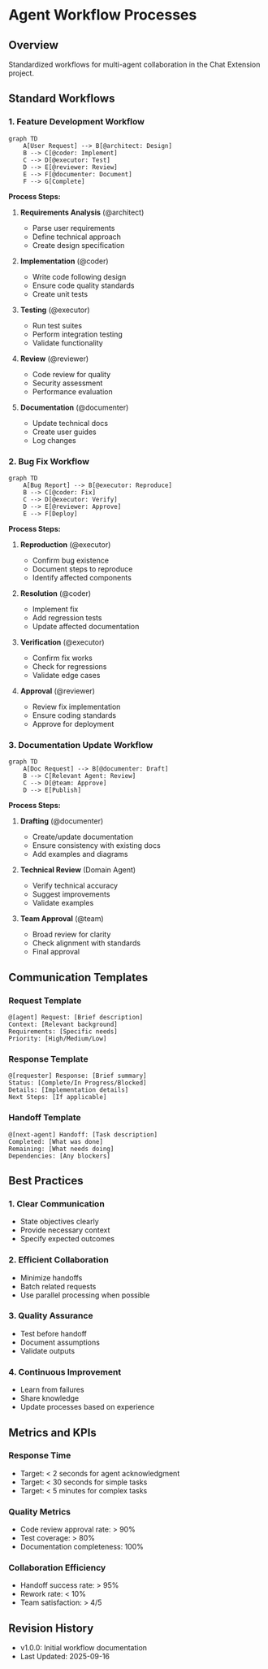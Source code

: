 # Agent Workflow Processes

## Overview
Standardized workflows for multi-agent collaboration in the Chat Extension project.

## Standard Workflows

### 1. Feature Development Workflow

```mermaid
graph TD
    A[User Request] --> B[@architect: Design]
    B --> C[@coder: Implement]
    C --> D[@executor: Test]
    D --> E[@reviewer: Review]
    E --> F[@documenter: Document]
    F --> G[Complete]
```

**Process Steps:**
1. **Requirements Analysis** (@architect)
   - Parse user requirements
   - Define technical approach
   - Create design specification

2. **Implementation** (@coder)
   - Write code following design
   - Ensure code quality standards
   - Create unit tests

3. **Testing** (@executor)
   - Run test suites
   - Perform integration testing
   - Validate functionality

4. **Review** (@reviewer)
   - Code review for quality
   - Security assessment
   - Performance evaluation

5. **Documentation** (@documenter)
   - Update technical docs
   - Create user guides
   - Log changes

### 2. Bug Fix Workflow

```mermaid
graph TD
    A[Bug Report] --> B[@executor: Reproduce]
    B --> C[@coder: Fix]
    C --> D[@executor: Verify]
    D --> E[@reviewer: Approve]
    E --> F[Deploy]
```

**Process Steps:**
1. **Reproduction** (@executor)
   - Confirm bug existence
   - Document steps to reproduce
   - Identify affected components

2. **Resolution** (@coder)
   - Implement fix
   - Add regression tests
   - Update affected documentation

3. **Verification** (@executor)
   - Confirm fix works
   - Check for regressions
   - Validate edge cases

4. **Approval** (@reviewer)
   - Review fix implementation
   - Ensure coding standards
   - Approve for deployment

### 3. Documentation Update Workflow

```mermaid
graph TD
    A[Doc Request] --> B[@documenter: Draft]
    B --> C[Relevant Agent: Review]
    C --> D[@team: Approve]
    D --> E[Publish]
```

**Process Steps:**
1. **Drafting** (@documenter)
   - Create/update documentation
   - Ensure consistency with existing docs
   - Add examples and diagrams

2. **Technical Review** (Domain Agent)
   - Verify technical accuracy
   - Suggest improvements
   - Validate examples

3. **Team Approval** (@team)
   - Broad review for clarity
   - Check alignment with standards
   - Final approval

## Communication Templates

### Request Template
```
@[agent] Request: [Brief description]
Context: [Relevant background]
Requirements: [Specific needs]
Priority: [High/Medium/Low]
```

### Response Template
```
@[requester] Response: [Brief summary]
Status: [Complete/In Progress/Blocked]
Details: [Implementation details]
Next Steps: [If applicable]
```

### Handoff Template
```
@[next-agent] Handoff: [Task description]
Completed: [What was done]
Remaining: [What needs doing]
Dependencies: [Any blockers]
```

## Best Practices

### 1. Clear Communication
- State objectives clearly
- Provide necessary context
- Specify expected outcomes

### 2. Efficient Collaboration
- Minimize handoffs
- Batch related requests
- Use parallel processing when possible

### 3. Quality Assurance
- Test before handoff
- Document assumptions
- Validate outputs

### 4. Continuous Improvement
- Learn from failures
- Share knowledge
- Update processes based on experience

## Metrics and KPIs

### Response Time
- Target: < 2 seconds for agent acknowledgment
- Target: < 30 seconds for simple tasks
- Target: < 5 minutes for complex tasks

### Quality Metrics
- Code review approval rate: > 90%
- Test coverage: > 80%
- Documentation completeness: 100%

### Collaboration Efficiency
- Handoff success rate: > 95%
- Rework rate: < 10%
- Team satisfaction: > 4/5

## Revision History
- v1.0.0: Initial workflow documentation
- Last Updated: 2025-09-16